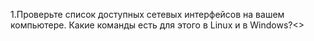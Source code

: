 1.Проверьте список доступных сетевых интерфейсов на вашем компьютере. Какие команды есть для этого в Linux и в Windows?<\>
